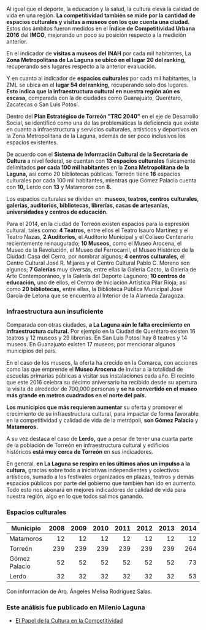 
Al igual que el deporte, la educación y la salud, la cultura eleva la calidad de vida en una región. **La competitividad también se mide por la cantidad de espacios culturales y visitas a museos con los que cuenta una ciudad.** Estos dos ámbitos fueron medidos en el **Índice de Competitividad Urbana 2016** del **IMCO,** mejorando un poco su posición respecto a la medición anterior.

En el indicador de **visitas a museos del INAH** por cada mil habitantes, La **Zona Metropolitana de La Laguna se ubicó en el lugar 20 del ranking,** recuperando seis lugares respecto a la anterior evaluación.

Y en cuanto al indicador de **espacios culturales** por cada mil habitantes, la ZML se ubica en el **lugar 54 del ranking,** recuperando solo dos lugares. **Esto indica que la infraestructura cultural en nuestra región aún es escasa,** comparada con la de ciudades como Guanajuato, Querétaro, Zacatecas o San Luis Potosí.

Dentro del **Plan Estratégico de Torreón "TRC 2040"** en el eje de Desarrollo Social, se identificó como una de las problemáticas la deficiencia que existe en cuanto a infraestructura y servicios culturales, artísticos y deportivos  en la Zona Metropolitana de la Laguna, además de ser poco inclusivos los espacios existentes.

De acuerdo con el **Sistema de Información Cultural de la Secretaría de Cultura** a nivel federal,  se cuentan con **13 espacios culturales** físicamente delimitados **por cada 100 mil habitantes** en la **Zona Metropolitana de la Laguna,** así como 20 bibliotecas públicas. Torreón tiene **16** espacios culturales por cada 100 mil habitantes, mientras que Gómez Palacio cuenta con **10,** Lerdo con **13** y Matamoros con **8.**

Los espacios culturales se dividen en: **museos, teatros, centros culturales, galerías, auditorios, bibliotecas, librerías, casas de artesanías, universidades y centros de educación.**

Para el 2014, en la ciudad de Torreón existen espacios para la expresión cultural, tales como: **4  Teatros,** entre ellos el Teatro Isauro Martínez y el Teatro Nazas, **2 Auditorios,** el Auditorio Municipal y el Coliseo Centenario recientemente reinaugurado; **10 Museos,**  como el Museo Arocena, el Museo de la Revolución, el Museo del Ferrocarril, el Museo Histórico de la Ciudad: Casa del Cerro, por nombrar algunos; **4 centros culturales,** el Centro Cultural José R. Mijares y el Centro Cultural Pablo C. Moreno son algunos; **7 Galerías** muy diversas, entre ellas la Galería Cacto, la Galería de Arte Contemporáneo, y la Galería del Deporte Lagunero; **10 centros de educación,** uno de ellos, el Centro de Iniciación Artística Pilar Rioja; así como **20 bibliotecas,** entre ellas, la Biblioteca Pública Municipal José García de Letona que se encuentra al Interior de la Alameda Zaragoza.

### Infraestructura aun insuficiente

Comparada con otras ciudades, **a La Laguna aún le falta crecimiento en infraestructura cultural.** Por ejemplo en la Ciudad de Querétaro  existen 16 teatros y 12 museos y 29 librerías.  En San Luis Potosí hay 8 teatros y 14 museos. En Guanajuato existen 17 museos; por mencionar algunos municipios del país.

En el caso de los museos, la oferta ha crecido en la Comarca, con acciones como las que emprende el **Museo Arocena** de invitar a la totalidad de escuelas primarias públicas a visitar sus instalaciones cada año. El recinto que este 2016 celebra su décimo aniversario ha recibido desde su apertura la visita de alrededor de 700,000 personas y **se ha convertido en el museo más grande en metros cuadrados en el norte del país.**

**Los municipios que más requieren aumentar** su oferta y promover el crecimiento de su infraestructura cultural, para impactar de forma favorable en la competitividad y calidad de vida de la metrópoli, **son Gómez Palacio** y **Matamoros.**

A su vez destaca el caso de **Lerdo,** que a pesar de tener una cuarta parte de la población de Torreón en infraestructura cultural y edificios históricos **está muy cerca de Torreón** en sus indicadores.

En general, **en La Laguna se respira en los últimos años un impulso a la cultura,** gracias sobre todo a iniciativas independientes y colectivos artísticos, sumado a los festivales organizados en plazas, teatros y demás espacios públicos por parte del gobierno que también han ido en aumento. Todo esto nos abonará en mejores indicadores de calidad de vida para nuestra región, algo en lo que todos salimos ganando.

### Espacios culturales

Municipio     | 2008 | 2009 | 2010 | 2011 | 2012 | 2013 | 2014
--------------|-----:|-----:|-----:|-----:|-----:|-----:|-----:
Matamoros     |   12 |   12 |   12 |   12 |   12 |   12 |   12
Torreón       |  239 |  239 |  239 |  239 |  239 |  239 |  264
Gómez Palacio |   52 |   52 |   52 |   52 |   52 |   52 |   73
Lerdo         |   32 |   32 |   32 |   32 |   32 |   32 |   53

Con información de Arq. Ángeles Melisa Rodríguez Salas.

### Este análisis fue publicado en Milenio Laguna

* [El Papel de la Cultura en la Competitividad](http://www.milenio.com/region/Milenio_Noticias-Nuestra_Metropoli_desde_el_IMPLAN-IMPLAN_Torreon-Cultura_Laguna_0_830916954.html)
